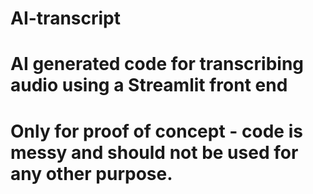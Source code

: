 # AI-transcript
# AI generated code for transcribing audio using a Streamlit front end
# Only for proof of concept - code is messy and should not be used for any other purpose.
